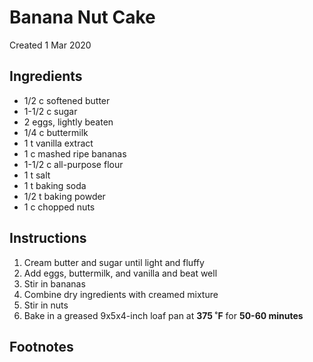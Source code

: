 # Banana Nut Cake
Created 1 Mar 2020

## Ingredients

- 1/2 c softened butter
- 1-1/2 c sugar
- 2 eggs, lightly beaten
- 1/4 c buttermilk
- 1 t vanilla extract
- 1 c mashed ripe bananas
- 1-1/2 c all-purpose flour
- 1 t salt
- 1 t baking soda
- 1/2 t baking powder
- 1 c chopped nuts

## Instructions

1. Cream butter and sugar until light and fluffy
2. Add eggs, buttermilk, and vanilla and beat well
3. Stir in bananas
4. Combine dry ingredients with creamed mixture
5. Stir in nuts
6. Bake in a greased 9x5x4-inch loaf pan at **375 ˚F** for **50-60 minutes**

## Footnotes
